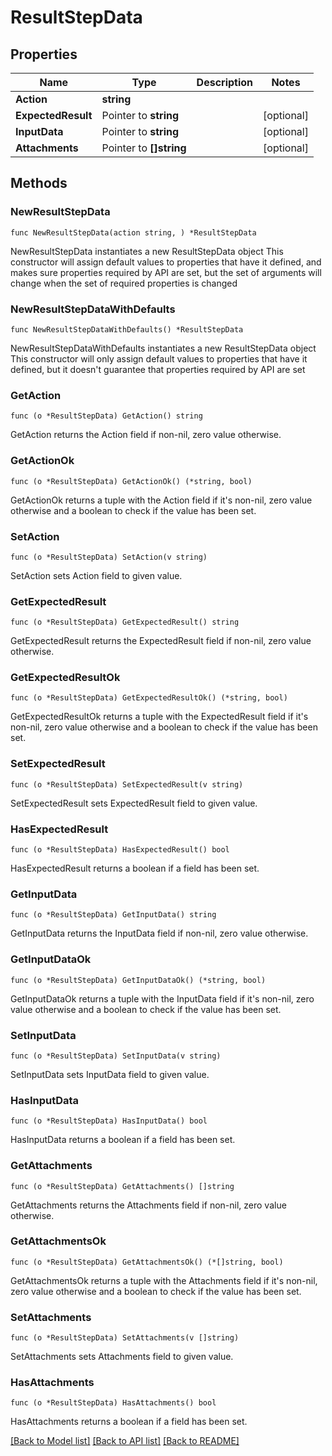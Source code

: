 # ResultStepData

## Properties

Name | Type | Description | Notes
------------ | ------------- | ------------- | -------------
**Action** | **string** |  | 
**ExpectedResult** | Pointer to **string** |  | [optional] 
**InputData** | Pointer to **string** |  | [optional] 
**Attachments** | Pointer to **[]string** |  | [optional] 

## Methods

### NewResultStepData

`func NewResultStepData(action string, ) *ResultStepData`

NewResultStepData instantiates a new ResultStepData object
This constructor will assign default values to properties that have it defined,
and makes sure properties required by API are set, but the set of arguments
will change when the set of required properties is changed

### NewResultStepDataWithDefaults

`func NewResultStepDataWithDefaults() *ResultStepData`

NewResultStepDataWithDefaults instantiates a new ResultStepData object
This constructor will only assign default values to properties that have it defined,
but it doesn't guarantee that properties required by API are set

### GetAction

`func (o *ResultStepData) GetAction() string`

GetAction returns the Action field if non-nil, zero value otherwise.

### GetActionOk

`func (o *ResultStepData) GetActionOk() (*string, bool)`

GetActionOk returns a tuple with the Action field if it's non-nil, zero value otherwise
and a boolean to check if the value has been set.

### SetAction

`func (o *ResultStepData) SetAction(v string)`

SetAction sets Action field to given value.


### GetExpectedResult

`func (o *ResultStepData) GetExpectedResult() string`

GetExpectedResult returns the ExpectedResult field if non-nil, zero value otherwise.

### GetExpectedResultOk

`func (o *ResultStepData) GetExpectedResultOk() (*string, bool)`

GetExpectedResultOk returns a tuple with the ExpectedResult field if it's non-nil, zero value otherwise
and a boolean to check if the value has been set.

### SetExpectedResult

`func (o *ResultStepData) SetExpectedResult(v string)`

SetExpectedResult sets ExpectedResult field to given value.

### HasExpectedResult

`func (o *ResultStepData) HasExpectedResult() bool`

HasExpectedResult returns a boolean if a field has been set.

### GetInputData

`func (o *ResultStepData) GetInputData() string`

GetInputData returns the InputData field if non-nil, zero value otherwise.

### GetInputDataOk

`func (o *ResultStepData) GetInputDataOk() (*string, bool)`

GetInputDataOk returns a tuple with the InputData field if it's non-nil, zero value otherwise
and a boolean to check if the value has been set.

### SetInputData

`func (o *ResultStepData) SetInputData(v string)`

SetInputData sets InputData field to given value.

### HasInputData

`func (o *ResultStepData) HasInputData() bool`

HasInputData returns a boolean if a field has been set.

### GetAttachments

`func (o *ResultStepData) GetAttachments() []string`

GetAttachments returns the Attachments field if non-nil, zero value otherwise.

### GetAttachmentsOk

`func (o *ResultStepData) GetAttachmentsOk() (*[]string, bool)`

GetAttachmentsOk returns a tuple with the Attachments field if it's non-nil, zero value otherwise
and a boolean to check if the value has been set.

### SetAttachments

`func (o *ResultStepData) SetAttachments(v []string)`

SetAttachments sets Attachments field to given value.

### HasAttachments

`func (o *ResultStepData) HasAttachments() bool`

HasAttachments returns a boolean if a field has been set.


[[Back to Model list]](../README.md#documentation-for-models) [[Back to API list]](../README.md#documentation-for-api-endpoints) [[Back to README]](../README.md)



